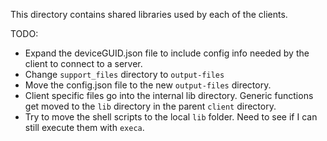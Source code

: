 This directory contains shared libraries used by each of the clients.

TODO:
* Expand the deviceGUID.json file to include config info needed by the client to connect to a server.
* Change `support_files` directory to `output-files`
* Move the config.json file to the new `output-files` directory.
* Client specific files go into the internal lib directory. Generic functions get moved to the `lib`
directory in the parent `client` directory.
* Try to move the shell scripts to the local `lib` folder. Need to see if I can still execute them with
`execa`.

